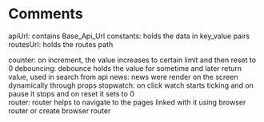 # Comments

apiUrl: contains Base_Api_Url
constants: holds the data in key_value pairs
routesUrl: holds the routes path

counter: on increment, the value increases to certain limit and then reset to 0
debouncing: debounce holds the value for sometime and later return value, used in search from api
news: news were render on the screen dynamically through props
stopwatch: on click watch starts ticking and on pause it stops and on reset it sets to 0   
router: router helps to navigate to the pages linked with it using browser router or create browser router